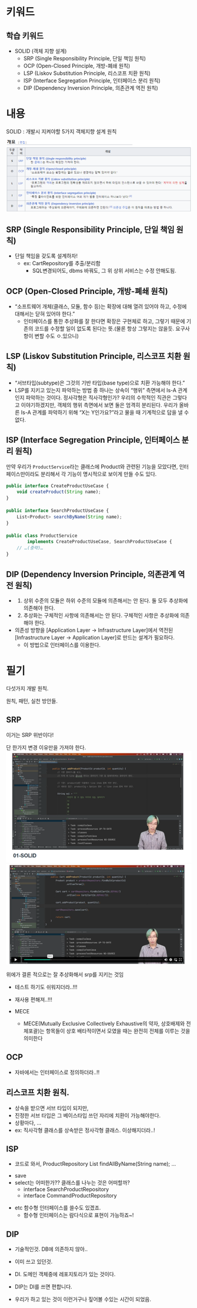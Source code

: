 # 키워드

## 학습 키워드

- SOLID (객체 지향 설계)
  - SRP (Single Responsibility Principle, 단일 책임 원칙)
  - OCP (Open-Closed Principle, 개방-폐쇄 원칙)
  - LSP (Liskov Substitution Principle, 리스코프 치환 원칙)
  - ISP (Interface Segregation Principle, 인터페이스 분리 원칙)
  - DIP (Dependency Inversion Principle, 의존관계 역전 원칙)

# 내용

SOLID : 개발시 지켜야할 5가지 객체지향 설계 원칙

![](2023-04-03-20-20-48.png)

## SRP (Single Responsibility Principle, 단일 책임 원칙)

- 단일 책임을 갖도록 설계하자!
  - ex: CartRepository를 추출/분리함
    - SQL변경되어도, dbms 바꿔도, 그 위 상위 서비스는 수정 안해도됨.

## OCP (Open-Closed Principle, 개방-폐쇄 원칙)

- “소프트웨어 개체(클래스, 모듈, 함수 등)는 확장에 대해 열려 있어야 하고, 수정에 대해서는 닫혀 있어야 한다.”
  - 인터페이스를 통한 추상화를 잘 한다면 확장은 구현체로 하고, 그렇기 때문에 기존의 코드를 수정할 일이 없도록 된다는 뜻.(물론 항상 그렇지는 않을듯. 요구사항이 변할 수도 ㅇ.있으니)

## LSP (Liskov Substitution Principle, 리스코프 치환 원칙)

- “서브타입(subtype)은 그것의 기반 타입(base type)으로 치환 가능해야 한다.”
- LSP를 지키고 있는지 파악하는 방법 중 하나는 상속이 “행위” 측면에서 Is-A 관계인지 파악하는 것이다. 정사각형은 직사각형인가? 우리의 수학적인 직관은 그렇다고 이야기하겠지만, 객체의 행위 측면에서 보면 둘은 엄격히 분리된다. 우리가 올바른 Is-A 관계를 파악하기 위해 “X는 Y인가요?”라고 물을 때 기계적으로 답을 낼 수 없다.

## ISP (Interface Segregation Principle, 인터페이스 분리 원칙)

만약 우리가 `ProductService`라는 클래스에 Product와 관련된 기능을 모았다면, 인터페이스만이라도 분리해서 각 기능이 명시적으로 보이게 만들 수도 있다.

```jsx
public interface CreateProductUseCase {
    void createProduct(String name);
}

public interface SearchProductUseCase {
    List<Product> searchByName(String name);
}

public class ProductService
        implements CreateProductUseCase, SearchProductUseCase {
    // …(중략)…
}
```

## DIP (Dependency Inversion Principle, 의존관계 역전 원칙)

- 1. 상위 수준의 모듈은 하위 수준의 모듈에 의존해서는 안 된다. 둘 모두 추상화에 의존해야 한다.
- 2. 추상화는 구체적인 사항에 의존해서는 안 된다. 구체적인 사항은 추상화에 의존해야 한다.
- 의존성 방향을 [Application Layer → Infrastructure Layer]에서 역전된 [Infrastructure Layer → Application Layer]로 만드는 설계가 필요하다.
  - 이 방법으로 인터페이스를 이용한다.

# 필기

다섯가지 개발 원칙.

원칙, 패턴, 실천 방안들.

## SRP

이거는 SRP 위반이다!

단 한가지 변경 이유만을 가져야 한다.
![](2023-04-03-20-21-27.png)
![](2023-04-03-20-21-37.png)

위에가 결론 적으로는 잘 추상화해서 srp를 지키는 것임

- 테스트 하기도 쉬워지더라..!!!
- 재사용 편해져..!!!

- MECE
  - MECE(Mutually Exclusive Collectively Exhaustive의 약자, 상호배제와 전체포괄)는 항목들이 상호 배타적이면서 모였을 때는 완전히 전체를 이루는 것을 의미한다

## OCP

- 자바에서는 인터페이스로 정의하더라..!!

## 리스코프 치환 원칙.

- 상속을 받으면 서브 타입이 되지만,
- 진정한 서브 타입은 그 베이스타입 쓰던 자리에 치환이 가능해야한다.
- 상황마다, ...
- ex: 직사각형 클래스를 상속받은 정사각형 클래스. 이상해지더라..!

## ISP

- 코드로 와서, ProductRepository
  List<Product> findAllByName(String name);
  ...

* save
* select는 어떠한가?? 클래스를 나누는 것은 어떠할까?
  - interface SearchProductRepository
  - interface CommandProductRepository

- etc 함수형 인터페이스를 쓸수도 있겠죠.
  - 함수형 인터페이스는 람다식으로 표현이 가능하죠~!

## DIP

- 기술적인것. DB에 의존하지 않아..
- 이미 쓰고 있던것.
- DI. 도메인 객체중에 레포지토리가 있는 것이다.
- DIP는 DI를 쓰면 편합니다.

- 우리가 하고 있는 것이 이런거구나 짚어볼 수있는 시간이 되었음.
